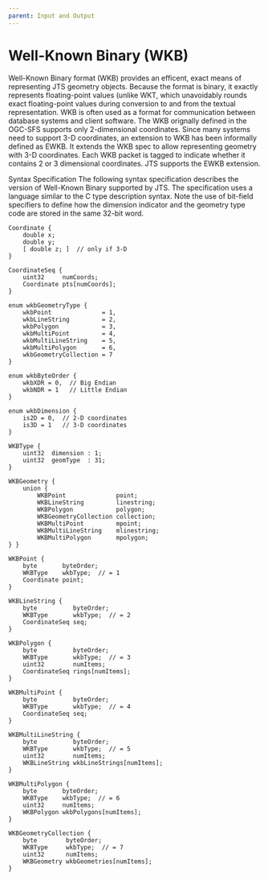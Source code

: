 ```yaml
---
parent: Input and Output
---
```


# Well-Known Binary (WKB)

Well-Known Binary format (WKB) provides an efficent, exact means of representing JTS geometry objects. Because the format is binary, it exactly represents floating-point values (unlike WKT, which unavoidably rounds exact floating-point values during conversion to and from the textual representation. WKB is often used as a format for communication between database systems and client software.
The WKB orignally defined in the OGC-SFS supports only 2-dimensional coordinates. Since many systems need to support 3-D coordinates, an extension to WKB has been informally defined as EWKB. It extends the WKB spec to allow representing geometry with 3-D coordinates. Each WKB packet is tagged to indicate whether it contains 2 or 3 dimensional coordinates. JTS supports the EWKB extension.

Syntax Specification
The following syntax specification describes the version of Well-Known Binary supported by JTS. 
The specification uses a language similar to the C type description syntax. 
Note the use of bit-field specifiers to define how the dimension indicator and the geometry type code are stored in the same 32-bit word.

```
Coordinate {
    double x;
    double y;
    [ double z; ]  // only if 3-D
}

CoordinateSeq {
    uint32     numCoords;
    Coordinate pts[numCoords];
}

enum wkbGeometryType {
    wkbPoint              = 1,
    wkbLineString         = 2,
    wkbPolygon            = 3,
    wkbMultiPoint         = 4,
    wkbMultiLineString    = 5,
    wkbMultiPolygon       = 6,
    wkbGeometryCollection = 7
}

enum wkbByteOrder {
    wkbXDR = 0,  // Big Endian
    wkbNDR = 1   // Little Endian
}

enum wkbDimension {
    is2D = 0,  // 2-D coordinates
    is3D = 1   // 3-D coordinates
}

WKBType {
    uint32  dimension : 1;
    uint32  geomType  : 31;
}

WKBGeometry {
    union {
        WKBPoint              point;
        WKBLineString         linestring;
        WKBPolygon            polygon;
        WKBGeometryCollection collection;
        WKBMultiPoint         mpoint;
        WKBMultiLineString    mlinestring;
        WKBMultiPolygon       mpolygon;
} }

WKBPoint {
    byte       byteOrder;
    WKBType    wkbType;  // = 1
    Coordinate point;
}

WKBLineString {
    byte          byteOrder;
    WKBType       wkbType;  // = 2
    CoordinateSeq seq;
}

WKBPolygon {
    byte          byteOrder;
    WKBType       wkbType;  // = 3
    uint32        numItems;
    CoordinateSeq rings[numItems];
}

WKBMultiPoint {
    byte          byteOrder;
    WKBType       wkbType;  // = 4
    CoordinateSeq seq;
}

WKBMultiLineString {
    byte          byteOrder;
    WKBType       wkbType;  // = 5
    uint32        numItems;
    WKBLineString wkbLineStrings[numItems];
}

WKBMultiPolygon {
    byte       byteOrder;
    WKBType    wkbType;  // = 6
    uint32     numItems;
    WKBPolygon wkbPolygons[numItems];
}

WKBGeometryCollection {
    byte        byteOrder;
    WKBType     wkbType;  // = 7
    uint32      numItems;
    WKBGeometry wkbGeometries[numItems];
}
```
